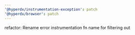 ```yaml
---
'@hyperdx/instrumentation-exception': patch
'@hyperdx/browser': patch
---
```


refactor: Rename error instrumentation fn name for filtering out
